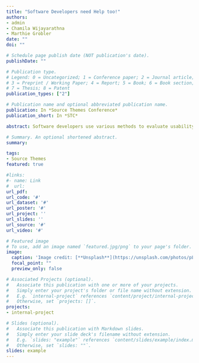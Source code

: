 ```yaml
---
title: "Software Developers need Help too!"
authors:
- admin
- Chamila Wijayarathna
- Marthie Grobler
date: ""
doi: ""

# Schedule page publish date (NOT publication's date).
publishDate: ""

# Publication type.
# Legend: 0 = Uncategorized; 1 = Conference paper; 2 = Journal article;
# 3 = Preprint / Working Paper; 4 = Report; 5 = Book; 6 = Book section;
# 7 = Thesis; 8 = Patent
publication_types: ["2"]

# Publication name and optional abbreviated publication name.
publication: In *Source Themes Conference*
publication_short: In *STC*

abstract: Software developers use various methods to evaluate usability and identify usability issues exist in systems they develop. Cognitive Dimensions Framework (CDF) based usability evaluation is one of the popular usability evaluation methods. It uses an open-ended questionnaire to collect qualitative feedback from users after using a system. To identify usability issues, evaluators should analyse this qualitative feedback. However, the approach to follow when performing this analysis is not explored in detail. We conducted a systematic literature review and reviewed 70 studies that used various CDF questionnaires for usability evaluations and investigated how those studies have analysed CDF questionnaire responses to identify usability issues. This revealed five methods that previous research has used for data analysis and four methods for identifying usability issues from CDF questionnaire responses. We applied the results of the literature review to develop a methodology and a set of guidelines to analyse qualitative feedback collected via a CDF questionnaire that targets evaluating security APIs. We tested the developed guidelines by conducting an empirical investigation. The results of the experiment revealed that using the proposed guidelines helps to identify significantly more usability issues with a higher validity.

# Summary. An optional shortened abstract.
summary: 

tags:
- Source Themes
featured: true

#links:
#- name: Link
#  url: 
url_pdf: 
url_code: '#'
url_dataset: '#'
url_poster: '#'
url_project: ''
url_slides: ''
url_source: '#'
url_video: '#'

# Featured image
# To use, add an image named `featured.jpg/png` to your page's folder. 
image:
  caption: 'Image credit: [**Unsplash**](https://unsplash.com/photos/pLCdAaMFLTE)'
  focal_point: ""
  preview_only: false

# Associated Projects (optional).
#   Associate this publication with one or more of your projects.
#   Simply enter your project's folder or file name without extension.
#   E.g. `internal-project` references `content/project/internal-project/index.md`.
#   Otherwise, set `projects: []`.
projects:
- internal-project

# Slides (optional).
#   Associate this publication with Markdown slides.
#   Simply enter your slide deck's filename without extension.
#   E.g. `slides: "example"` references `content/slides/example/index.md`.
#   Otherwise, set `slides: ""`.
slides: example
---
```




